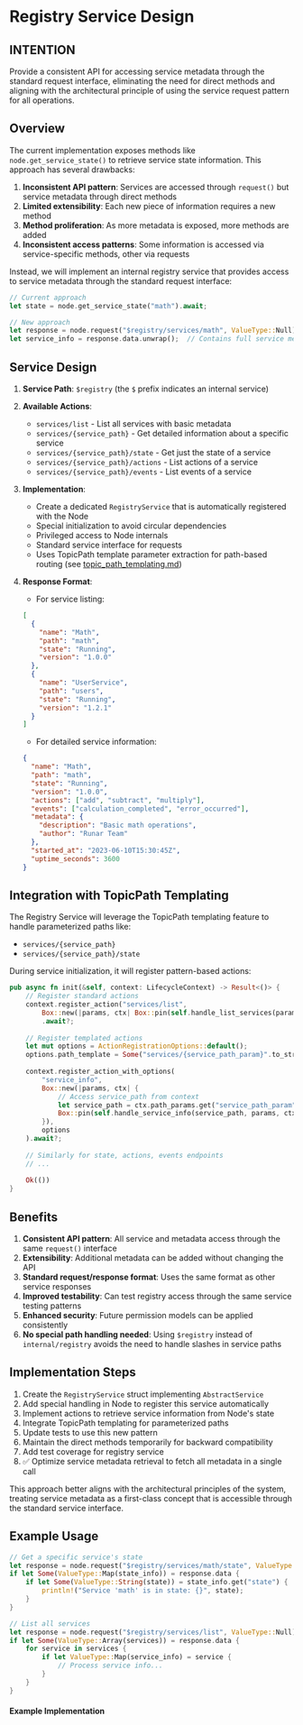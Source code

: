 # Registry Service Design

## INTENTION
Provide a consistent API for accessing service metadata through the standard request interface, eliminating the need for direct methods and aligning with the architectural principle of using the service request pattern for all operations.

## Overview

The current implementation exposes methods like `node.get_service_state()` to retrieve service state information. This approach has several drawbacks:

1. **Inconsistent API pattern**: Services are accessed through `request()` but service metadata through direct methods
2. **Limited extensibility**: Each new piece of information requires a new method 
3. **Method proliferation**: As more metadata is exposed, more methods are added
4. **Inconsistent access patterns**: Some information is accessed via service-specific methods, other via requests

Instead, we will implement an internal registry service that provides access to service metadata through the standard request interface:

```rust
// Current approach
let state = node.get_service_state("math").await;

// New approach
let response = node.request("$registry/services/math", ValueType::Null).await?;
let service_info = response.data.unwrap();  // Contains full service metadata including state
```

## Service Design

1. **Service Path**: `$registry` (the `$` prefix indicates an internal service)

2. **Available Actions**:
   - `services/list` - List all services with basic metadata
   - `services/{service_path}` - Get detailed information about a specific service
   - `services/{service_path}/state` - Get just the state of a service
   - `services/{service_path}/actions` - List actions of a service
   - `services/{service_path}/events` - List events of a service

3. **Implementation**:
   - Create a dedicated `RegistryService` that is automatically registered with the Node
   - Special initialization to avoid circular dependencies
   - Privileged access to Node internals
   - Standard service interface for requests
   - Uses TopicPath template parameter extraction for path-based routing (see [topic_path_templating.md](./topic_path_templating.md))

4. **Response Format**:
   - For service listing:
   ```json
   [
     {
       "name": "Math",
       "path": "math",
       "state": "Running",
       "version": "1.0.0"
     },
     {
       "name": "UserService",
       "path": "users",
       "state": "Running",
       "version": "1.2.1"
     }
   ]
   ```
   
   - For detailed service information:
   ```json
   {
     "name": "Math",
     "path": "math",
     "state": "Running",
     "version": "1.0.0",
     "actions": ["add", "subtract", "multiply"],
     "events": ["calculation_completed", "error_occurred"],
     "metadata": {
       "description": "Basic math operations",
       "author": "Runar Team"
     },
     "started_at": "2023-06-10T15:30:45Z",
     "uptime_seconds": 3600
   }
   ```

## Integration with TopicPath Templating

The Registry Service will leverage the TopicPath templating feature to handle parameterized paths like:
- `services/{service_path}` 
- `services/{service_path}/state`

During service initialization, it will register pattern-based actions:

```rust
pub async fn init(&self, context: LifecycleContext) -> Result<()> {
    // Register standard actions
    context.register_action("services/list", 
        Box::new(|params, ctx| Box::pin(self.handle_list_services(params, ctx))))
        .await?;
    
    // Register templated actions
    let mut options = ActionRegistrationOptions::default();
    options.path_template = Some("services/{service_path_param}".to_string());
    
    context.register_action_with_options(
        "service_info",
        Box::new(|params, ctx| {
            // Access service_path from context
            let service_path = ctx.path_params.get("service_path_param").unwrap_or_default();
            Box::pin(self.handle_service_info(service_path, params, ctx))
        }),
        options
    ).await?;
    
    // Similarly for state, actions, events endpoints
    // ...
    
    Ok(())
}
```

## Benefits

1. **Consistent API pattern**: All service and metadata access through the same `request()` interface
2. **Extensibility**: Additional metadata can be added without changing the API
3. **Standard request/response format**: Uses the same format as other service responses
4. **Improved testability**: Can test registry access through the same service testing patterns
5. **Enhanced security**: Future permission models can be applied consistently
6. **No special path handling needed**: Using `$registry` instead of `internal/registry` avoids the need to handle slashes in service paths

## Implementation Steps

1. Create the `RegistryService` struct implementing `AbstractService`
2. Add special handling in Node to register this service automatically
3. Implement actions to retrieve service information from Node's state
4. Integrate TopicPath templating for parameterized paths
5. Update tests to use this new pattern
6. Maintain the direct methods temporarily for backward compatibility 
7. Add test coverage for registry service
8. ✅ Optimize service metadata retrieval to fetch all metadata in a single call

This approach better aligns with the architectural principles of the system, treating service metadata as a first-class concept that is accessible through the standard service interface.

## Example Usage

```rust
// Get a specific service's state
let response = node.request("$registry/services/math/state", ValueType::Null).await?;
if let Some(ValueType::Map(state_info)) = response.data {
    if let Some(ValueType::String(state)) = state_info.get("state") {
        println!("Service 'math' is in state: {}", state);
    }
}

// List all services
let response = node.request("$registry/services/list", ValueType::Null).await?;
if let Some(ValueType::Array(services)) = response.data {
    for service in services {
        if let ValueType::Map(service_info) = service {
            // Process service info...
        }
    }
}
```

#### Example Implementation
 